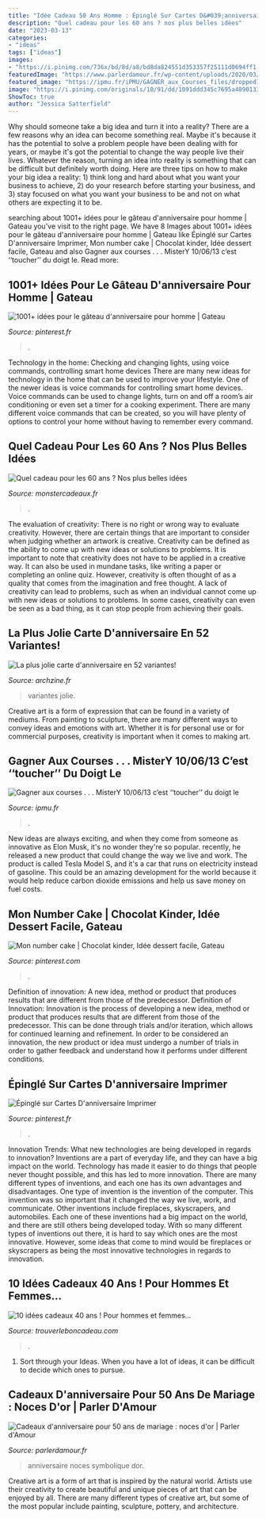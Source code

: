 ```yaml
---
title: "Idée Cadeau 50 Ans Homme : Épinglé Sur Cartes D&#039;anniversaire Imprimer"
description: "Quel cadeau pour les 60 ans ? nos plus belles idées"
date: "2023-03-13"
categories:
- "ideas"
tags: ["ideas"]
images:
- "https://i.pinimg.com/736x/bd/8d/a8/bd8da824551d353357f25111d0694ff1.jpg"
featuredImage: "https://www.parlerdamour.fr/wp-content/uploads/2020/03/bijou-or-1536x1024.jpeg"
featured_image: "https://ipmu.fr/iPMU/GAGNER_aux_Courses_files/droppedImage_7.jpg"
image: "https://i.pinimg.com/originals/10/91/dd/1091ddd345c7695a40901330962e84f4.jpg"
ShowToc: true
author: "Jessica Satterfield"
---
```



Why should someone take a big idea and turn it into a reality?
There are a few reasons why an idea can become something real. Maybe it's because it has the potential to solve a problem people have been dealing with for years, or maybe it's got the potential to change the way people live their lives. Whatever the reason, turning an idea into reality is something that can be difficult but definitely worth doing. Here are three tips on how to make your big idea a reality: 1) think long and hard about what you want your business to achieve, 2) do your research before starting your business, and 3) stay focused on what you want your business to be and not on what others are expecting it to be.

	

		
searching about 1001+ idées pour le gâteau d&#039;anniversaire pour homme | Gateau you've visit to the right page. We have 8 Images about 1001+ idées pour le gâteau d&#039;anniversaire pour homme | Gateau like Épinglé sur Cartes D&#039;anniversaire Imprimer, Mon number cake | Chocolat kinder, Idée dessert facile, Gateau and also Gagner aux courses . . . MisterY 10/06/13 c’est ‘‘toucher’’ du doigt le. Read more:
		
    
## 1001+ Idées Pour Le Gâteau D&#039;anniversaire Pour Homme | Gateau

<img loading=lazy src="https://i.pinimg.com/originals/10/91/dd/1091ddd345c7695a40901330962e84f4.jpg" onerror="this.onerror=null;this.src='https://tse1.mm.bing.net/th?id=OIP.Z5i8w7lBmoIPPxQzKlUT0wHaJ3&amp;pid=15.1';" alt="1001+ idées pour le gâteau d&#039;anniversaire pour homme | Gateau">

_Source: pinterest.fr_

>. 

	

Technology in the home: Checking and changing lights, using voice commands, controlling smart home devices
There are many new ideas for technology in the home that can be used to improve your lifestyle. One of the newer ideas is voice commands for controlling smart home devices. Voice commands can be used to change lights, turn on and off a room’s air conditioning or even set a timer for a cooking experiment. There are many different voice commands that can be created, so you will have plenty of options to control your home without having to remember every command.

    
## Quel Cadeau Pour Les 60 Ans ? Nos Plus Belles Idées

<img loading=lazy src="https://cdn.monsterzeug.info/assets/frontend/img/categories/71.jpg" onerror="this.onerror=null;this.src='https://tse4.mm.bing.net/th?id=OIP.VLHxg_80k7QChPo7GcSYtgHaDt&amp;pid=15.1';" alt="Quel cadeau pour les 60 ans ? Nos plus belles idées">

_Source: monstercadeaux.fr_

>. 

	

The evaluation of creativity: There is no right or wrong way to evaluate creativity. However, there are certain things that are important to consider when judging whether an artwork is creative.
Creativity can be defined as the ability to come up with new ideas or solutions to problems. It is important to note that creativity does not have to be applied in a creative way. It can also be used in mundane tasks, like writing a paper or completing an online quiz. However, creativity is often thought of as a quality that comes from the imagination and free thought. A lack of creativity can lead to problems, such as when an individual cannot come up with new ideas or solutions to problems. In some cases, creativity can even be seen as a bad thing, as it can stop people from achieving their goals.

    
## La Plus Jolie Carte D&#039;anniversaire En 52 Variantes!

<img loading=lazy src="http://archzine.fr/wp-content/uploads/2015/08/carte-annivarsaire-40-carte-d-anniversaire-à-faire-soi-meme-carte-coloré-anniversaire-parent.jpg" onerror="this.onerror=null;this.src='https://tse1.mm.bing.net/th?id=OIP.vzlkv8sadr7OYmzqy30wTgHaJ3&amp;pid=15.1';" alt="La plus jolie carte d&#039;anniversaire en 52 variantes!">

_Source: archzine.fr_

>variantes jolie. 

	

Creative art is a form of expression that can be found in a variety of mediums. From painting to sculpture, there are many different ways to convey ideas and emotions with art. Whether it is for personal use or for commercial purposes, creativity is important when it comes to making art.

    
## Gagner Aux Courses . . . MisterY 10/06/13 C’est ‘‘toucher’’ Du Doigt Le

<img loading=lazy src="https://ipmu.fr/iPMU/GAGNER_aux_Courses_files/droppedImage_7.jpg" onerror="this.onerror=null;this.src='https://tse1.mm.bing.net/th?id=OIP.zrJ5cA_kY4iQEskx3N8hhgAAAA&amp;pid=15.1';" alt="Gagner aux courses . . . MisterY 10/06/13 c’est ‘‘toucher’’ du doigt le">

_Source: ipmu.fr_

>. 

	

New ideas are always exciting, and when they come from someone as innovative as Elon Musk, it's no wonder they're so popular. recently, he released a new product that could change the way we live and work. The product is called Tesla Model S, and it's a car that runs on electricity instead of gasoline. This could be an amazing development for the world because it would help reduce carbon dioxide emissions and help us save money on fuel costs.

    
## Mon Number Cake | Chocolat Kinder, Idée Dessert Facile, Gateau

<img loading=lazy src="https://i.pinimg.com/736x/90/d5/42/90d54295cf1067c713321715c128c004.jpg" onerror="this.onerror=null;this.src='https://tse2.mm.bing.net/th?id=OIP.o1FNFlu_NF-E2e5tfNTNrQHaJ8&amp;pid=15.1';" alt="Mon number cake | Chocolat kinder, Idée dessert facile, Gateau">

_Source: pinterest.com_

>. 

	

Definition of innovation: A new idea, method or product that produces results that are different from those of the predecessor.
Definition of Innovation: 
Innovation is the process of developing a new idea, method or product that produces results that are different from those of the predecessor. This can be done through trials and/or iteration, which allows for continued learning and refinement. In order to be considered an innovation, the new product or idea must undergo a number of trials in order to gather feedback and understand how it performs under different conditions.

    
## Épinglé Sur Cartes D&#039;anniversaire Imprimer

<img loading=lazy src="https://i.pinimg.com/736x/bd/8d/a8/bd8da824551d353357f25111d0694ff1.jpg" onerror="this.onerror=null;this.src='https://tse4.mm.bing.net/th?id=OIP.w1XlFuXe1GY4wZRRaGQjYwHaJ7&amp;pid=15.1';" alt="Épinglé sur Cartes D&#039;anniversaire Imprimer">

_Source: pinterest.fr_

>. 

	

Innovation Trends: What new technologies are being developed in regards to innovation?
Inventions are a part of everyday life, and they can have a big impact on the world. Technology has made it easier to do things that people never thought possible, and this has led to more innovation. There are many different types of inventions, and each one has its own advantages and disadvantages. One type of invention is the invention of the computer. This invention was so important that it changed the way we live, work, and communicate. Other inventions include fireplaces, skyscrapers, and automobiles. Each one of these inventions had a big impact on the world, and there are still others being developed today. With so many different types of inventions out there, it is hard to say which ones are the most innovative. However, some ideas that come to mind would be fireplaces or skyscrapers as being the most innovative technologies in regards to innovation.

    
## 10 Idées Cadeaux 40 Ans ! Pour Hommes Et Femmes...

<img loading=lazy src="https://www.trouverleboncadeau.com/img/ama/2754075801_330.jpg" onerror="this.onerror=null;this.src='https://tse3.mm.bing.net/th?id=OIP.17-ue8FyQQJUxIpYbT_jqAHaKc&amp;pid=15.1';" alt="10 idées cadeaux 40 ans ! Pour hommes et femmes...">

_Source: trouverleboncadeau.com_

>. 

	

1. Sort through your Ideas. When you have a lot of ideas, it can be difficult to decide which ones to pursue.

    
## Cadeaux D&#039;anniversaire Pour 50 Ans De Mariage : Noces D&#039;or | Parler D&#039;Amour

<img loading=lazy src="https://www.parlerdamour.fr/wp-content/uploads/2020/03/bijou-or-1536x1024.jpeg" onerror="this.onerror=null;this.src='https://tse4.mm.bing.net/th?id=OIP.A7ZQ8httw_gL89yHDPr2fAHaE8&amp;pid=15.1';" alt="Cadeaux d&#039;anniversaire pour 50 ans de mariage : noces d&#039;or | Parler d&#039;Amour">

_Source: parlerdamour.fr_

>anniversaire noces symbolique dor. 

	

Creative art is a form of art that is inspired by the natural world. Artists use their creativity to create beautiful and unique pieces of art that can be enjoyed by all. There are many different types of creative art, but some of the most popular include painting, sculpture, pottery, and architecture.

